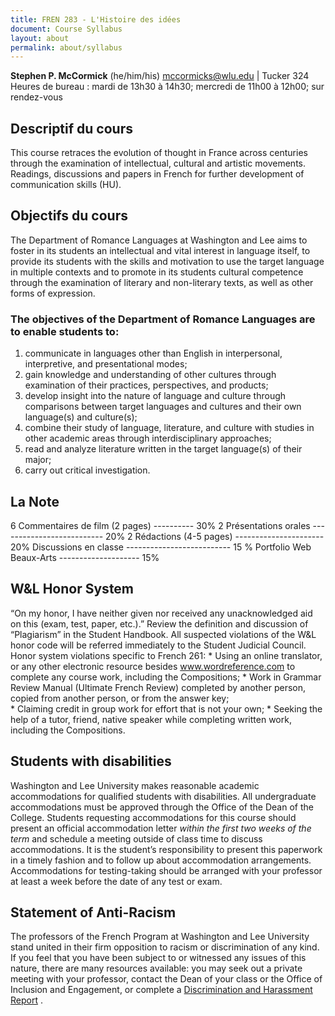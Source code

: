 ```yaml
---
title: FREN 283 - L'Histoire des idées
document: Course Syllabus
layout: about
permalink: about/syllabus
---
```


**Stephen P. McCormick** (he/him/his)
mccormicks@wlu.edu | Tucker 324
Heures de bureau : mardi de 13h30 à 14h30; mercredi de 11h00 à 12h00; sur rendez-vous

## Descriptif du cours 
This course retraces the evolution of thought in France across centuries through the examination of intellectual, cultural and artistic movements. Readings, discussions and papers in French for further development of communication skills (HU).

## Objectifs du cours 
The Department of Romance Languages at Washington and Lee aims to foster in its students an intellectual and vital interest in language itself, to provide its students with the skills and motivation to use the target language in multiple contexts and to promote in its students cultural competence through the examination of literary and non-literary texts, as well as other forms of expression.

### The objectives of the Department of Romance Languages are to enable students to:
1. communicate in languages other than English in interpersonal, interpretive, and presentational modes;
2. gain knowledge and understanding of other cultures through examination of their practices, perspectives, and products;
3. develop insight into the nature of language and culture through comparisons between target languages and cultures and their own language(s) and culture(s);
4. combine their study of language, literature, and culture with studies in other academic areas through interdisciplinary approaches; 
5. read and analyze literature written in the target language(s) of their major;
6. carry out critical investigation.

## La Note
6 Commentaires de film (2  pages) ---------- 30% 
2 Présentations orales -------------------------- 20%
2 Rédactions (4-5 pages) ---------------------- 20%
Discussions en classe -------------------------- 15 %
Portfolio Web Beaux-Arts -------------------- 15%

## W&L Honor System
“On my honor, I have neither given nor received any unacknowledged aid on this (exam, test, paper, etc.).” Review the definition and discussion of “Plagiarism” in the Student Handbook. All suspected violations of the W&L honor code will be referred immediately to the Student Judicial Council. Honor system violations specific to French 261: 
	* Using an online translator, or any other electronic resource besides www.wordreference.com to complete any course work, including the Compositions; 
	* Work in Grammar Review Manual (Ultimate French Review) completed by another person, copied from another person, or from the answer key;  
	* Claiming credit in group work for effort that is not your own; 
	* Seeking the help of a tutor, friend, native speaker while completing written work, including the Compositions.

## Students with disabilities
Washington and Lee University makes reasonable academic accommodations for qualified students with disabilities. All undergraduate accommodations must be approved through the Office of the Dean of the College. Students requesting accommodations for this course should present an official accommodation letter *within the first two weeks of the term* and schedule a meeting outside of class time to discuss accommodations. It is the student’s responsibility to present this paperwork in a timely fashion and to follow up about accommodation arrangements. Accommodations for testing-taking should be arranged with your professor at least a week before the date of any test or exam.

## Statement of Anti-Racism
The professors of the French Program at Washington and Lee University stand united in their firm opposition to racism or discrimination of any kind. If you feel that you have been subject to or witnessed any issues of this nature, there are many resources available: you may seek out a private meeting with your professor, contact the Dean of your class or the Office of Inclusion and Engagement, or complete a  [Discrimination and Harassment Report](https://cm.maxient.com/reportingform.php?WLUniv&layout_id=4) .
